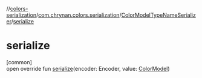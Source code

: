 //[colors-serialization](../../../index.md)/[com.chrynan.colors.serialization](../index.md)/[ColorModelTypeNameSerializer](index.md)/[serialize](serialize.md)

# serialize

[common]\
open override fun [serialize](serialize.md)(encoder: Encoder, value: [ColorModel](../../../../colors-core/colors-core/com.chrynan.colors.space/-color-model/index.md))
